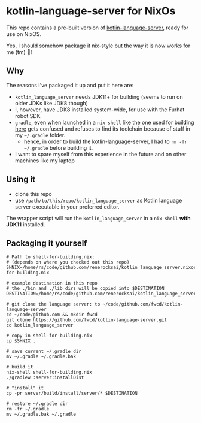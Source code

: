 # kotlin-language-server for NixOs

This repo contains a pre-built version of [kotlin-language-server](https://github.com/fwcd/kotlin-language-server),
ready for use on NixOS.

Yes, I should somehow package it nix-style but the way it is now works for me (tm) 🤠!

## Why

The reasons I've packaged it up and put it here are:

- `kotlin_language_server` needs JDK11+ for building (seems to run on older JDKs like JDK8 though)
- I, however, have JDK8 installed system-wide, for use with the Furhat robot SDK
- `gradle`, even when launched in a `nix-shell` like the one used for building [here](./shell-for-building.nix) gets
  confused and refuses to find its toolchain because of stuff in my `~/.gradle` folder.
  - hence, in order to build the kotlin-language-server, I had to `rm -fr ~/.gradle` before building it.
- I want to spare myself from this experience in the future and on other machines like my laptop

## Using it

- clone this repo
- use `/path/to/this/repo/kotlin_language_server` as Kotlin language server executable in your preferred editor.

The wrapper script will run the `kotlin_language_server` in a `nix-shell` **with JDK11** installed.

## Packaging it yourself

```console
# Path to shell-for-building.nix:
# (depends on where you checked out this repo)
SHNIX=/home/rs/code/github.com/renerocksai/kotlin_language_server.nixos/shell-for-building.nix

# example destination in this repo
# the ./bin and ./lib dirs will be copied into $DESTINATION
DESTINATION=/home/rs/code/github.com/renerocksai/kotlin_language_server.nixos

# git clone the language server: to ~/code/github.com/fwcd/kotlin-language-server
cd ~/code/github.com && mkdir fwcd
git clone https://github.com/fwcd/kotlin-language-server.git
cd kotlin_language_server

# copy in shell-for-building.nix
cp $SHNIX .

# save current ~/.gradle dir
mv ~/.gradle ~/.gradle.bak

# build it
nix-shell shell-for-building.nix
./gradlew :server:installDist

# "install" it
cp -pr server/build/install/server/* $DESTINATION

# restore ~/.gradle dir
rm -fr ~/.gradle
mv ~/.gradle.bak ~/.gradle
```
